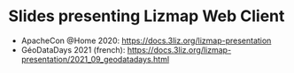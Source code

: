 # Slides presenting Lizmap Web Client

* ApacheCon @Home 2020: https://docs.3liz.org/lizmap-presentation
* GéoDataDays 2021 (french): https://docs.3liz.org/lizmap-presentation/2021_09_geodatadays.html
